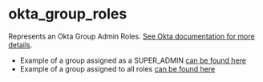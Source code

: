 # okta_group_roles

Represents an Okta Group Admin Roles. [See Okta documentation for more details](https://developer.okta.com/docs/reference/api/roles/#list-roles-assigned-to-group).

* Example of a group assigned as a SUPER_ADMIN [can be found here](./basic.tf)
* Example of a group assigned to all roles [can be found here](./all_roles.tf)
